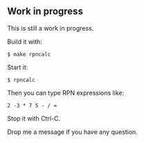 Work in progress
----------------

This is still a work in progress.

Build it with:

    $ make rpncalc

Start it:

    $ rpncalc

Then you can type RPN expressions like:

    2 -3 * 7 5 - / =

Stop it with Ctrl-C.

Drop me a message if you have any question.
